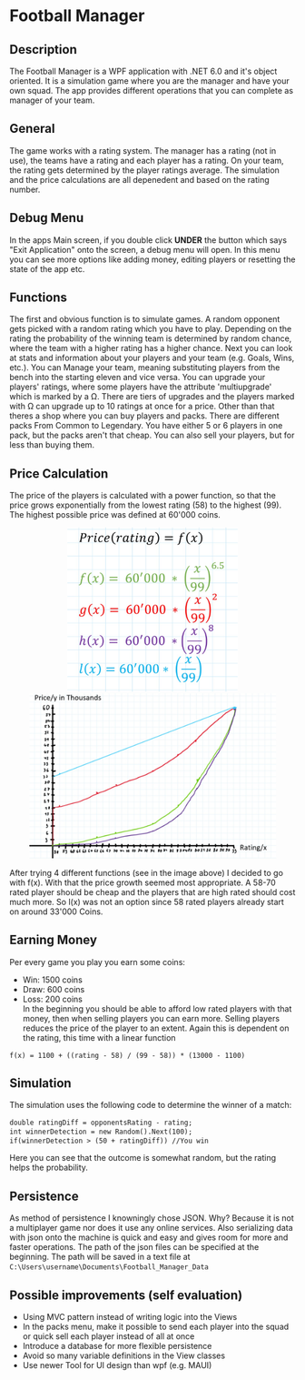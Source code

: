 # Football Manager

## Description
The Football Manager is a WPF application with .NET 6.0 and it's object oriented. It is a simulation game where you are the manager and have your own squad. The app provides different operations that you can complete as manager of your team.

## General
The game works with a rating system. The manager has a rating (not in use), the teams have a rating and each player has a rating. On your team, the rating gets determined by the player ratings average. The simulation and the price calculations are all depenedent and based on the rating number.

## Debug Menu
In the apps Main screen, if you double click **UNDER** the button which says "Exit Application" onto the screen, a debug menu will open. In this menu you can see more options like adding money, editing players or resetting the state of the app etc.

## Functions
The first and obvious function is to simulate games. A random opponent gets picked with a random rating which you have to play. Depending on the rating the probability of the winning team is determined by random chance, where the team with a higher rating has a higher chance. Next you can look at stats and information about your players and your team (e.g. Goals, Wins, etc.). You can Manage your team, meaning substituting players from the bench into the starting eleven and vice versa. You can upgrade your players' ratings, where some players have the attribute 'multiupgrade' which is marked by a Ω. There are tiers of upgrades and the players marked with Ω can upgrade up to 10 ratings at once for a price. Other than that theres a shop where you can buy players and packs. There are different packs From Common to Legendary. You have either 5 or 6 players in one pack, but the packs aren't that cheap. You can also sell your players, but for less than buying them.

## Price Calculation
The price of the players is calculated with a power function, so that the price grows exponentially from the lowest rating (58) to the highest (99). The highest possible price was defined at 60'000 coins.
<p align="center">
  <img src="Price_Functions.jpg" alt="drawing" width="300"/> <img src="Function_Graph.jpg" alt="drawing" width="435"/> 
</p>
After trying 4 different functions (see in the image above) I decided to go with f(x). With that the price growth seemed most appropriate. A 58-70 rated player should be cheap and the players that are high rated should cost much more. So l(x) was not an option since 58 rated players already start on around 33'000 Coins. 

## Earning Money
Per every game you play you earn some coins:
- Win: 1500 coins
- Draw: 600 coins
- Loss: 200 coins  
In the beginning you should be able to afford low rated players with that money, then when selling players you can earn more. Selling players reduces the price of the player to an extent. Again this is dependent on the rating, this time with a linear function
```
f(x) = 1100 + ((rating - 58) / (99 - 58)) * (13000 - 1100)
```

## Simulation
The simulation uses the following code to determine the winner of a match:  
```
double ratingDiff = opponentsRating - rating;
int winnerDetection = new Random().Next(100); 
if(winnerDetection > (50 + ratingDiff)) //You win
```
Here you can see that the outcome is somewhat random, but the rating helps the probability.

## Persistence
As method of persistence I knowningly chose JSON. Why? Because it is not a multiplayer game nor does it use any online services. Also serializing data with json onto the machine is quick and easy and gives room for more and faster operations. The path of the json files can be specified at the beginning. The path will be saved in a text file at `C:\Users\username\Documents\Football_Manager_Data`

## Possible improvements (self evaluation)
- Using MVC pattern instead of writing logic into the Views
- In the packs menu, make it possible to send each player into the squad or quick sell each player instead of all at once
- Introduce a database for more flexible persistence
- Avoid so many variable definitions in the View classes
- Use newer Tool for UI design than wpf (e.g. MAUI)
